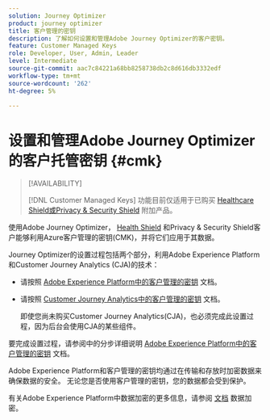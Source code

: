 ```yaml
---
solution: Journey Optimizer
product: journey optimizer
title: 客户管理的密钥
description: 了解如何设置和管理Adobe Journey Optimizer的客户密钥。
feature: Customer Managed Keys
role: Developer, User, Admin, Leader
level: Intermediate
source-git-commit: aac7c84221a68bb8258738db2c8d616db3332edf
workflow-type: tm+mt
source-wordcount: '262'
ht-degree: 5%

---
```


# 设置和管理Adobe Journey Optimizer的客户托管密钥 {#cmk}

>[!AVAILABILITY]
>
>[!DNL Customer Managed Keys] 功能目前仅适用于已购买 [Healthcare Shield或Privacy &amp; Security Shield](https://experienceleague.adobe.com/docs/events/customer-data-management-voices-recordings/governance/healthcare-shield.html) 附加产品。

使用Adobe Journey Optimizer， [Health Shield](https://www.adobe.com/cn/trust/compliance/hipaa-ready.html) 和Privacy &amp; Security Shield客户能够利用Azure客户管理的密钥(CMK)，并将它们应用于其数据。

Journey Optimizer的设置过程包括两个部分，利用Adobe Experience Platform和Customer Journey Analytics (CJA)的技术：

* 请按照 [Adobe Experience Platform中的客户管理的密钥](https://experienceleague.adobe.com/docs/experience-platform/landing/governance-privacy-security/customer-managed-keys.html?lang=zh-Hans) 文档。

* 请按照 [Customer Journey Analytics中的客户管理的密钥](https://experienceleague.adobe.com/docs/analytics-platform/using/cja-privacy/cmk.html) 文档。

  即使您尚未购买Customer Journey Analytics(CJA)，也必须完成此设置过程，因为后台会使用CJA的某些组件。

要完成设置过程，请参阅中的分步详细说明 [Adobe Experience Platform中的客户管理的密钥](https://experienceleague.adobe.com/docs/experience-platform/landing/governance-privacy-security/encryption.html) 文档。

Adobe Experience Platform和客户管理的密钥均通过在传输和存放时加密数据来确保数据的安全。 无论您是否使用客户管理的密钥，您的数据都会受到保护。

有关Adobe Experience Platform中数据加密的更多信息，请参阅 [文档](https://experienceleague.adobe.com/docs/experience-platform/landing/governance-privacy-security/encryption.html) 数据加密。
